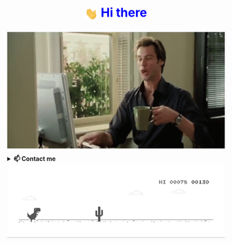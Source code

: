 <html>
<body>
<h1 style="color:blue;fon-size:50px;">
<p align="center">
	<img align="center" src="https://github.com/Parply/Parply/blob/master/.github/Hi.gif?raw=true" width="30px"> <b>Hi there</b> </h1>
</p>
</h1>
</html>
</body>

<p align="center"> 
  <img align="center" height="270px" alt="GIF" src="jimcarrey.gif" />
</p>
<!--END_SECTION:waka-->

</details>
 
<details>
<summary> <b>📫 Contact me </b></summary>
<p align="center">
<a href="https://www.linkedin.com/in/galip-y%C4%B1ld%C4%B1z/"><img height="40px" alt="LinkedIn" src="linkedin.png"></a>
 <a href="https://www.instagram.com/gaaliip/"><img height="40px" alt="Instagram" src="insta.png"></a>
<a href="mailto:galipyildiz9606@outlook.com"><img height="40px" alt="Email" src="outlook.png"></a>
</p>
</details>
<img src="dino.gif" />

<!--
**galip975/galip975** is a ✨ _special_ ✨ repository because its `README.md` (this file) appears on your GitHub profile.

Here are some ideas to get you started:

- 🔭 I’m currently working on ...
- 🌱 I’m currently learning ...
- 👯 I’m looking to collaborate on ...
- 🤔 I’m looking for help with ...
- 💬 Ask me about ...
- 📫 How to reach me: ...
- 😄 Pronouns: ...
- ⚡ Fun fact: ...
-->

